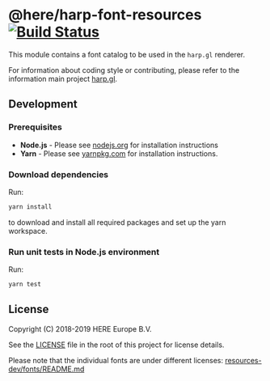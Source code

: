 # @here/harp-font-resources [![Build Status](https://travis-ci.com/heremaps/harp-font-resources.svg?branch=master)](https://travis-ci.com/heremaps/harp-font-resources)

This module contains a font catalog to be used in the `harp.gl` renderer.

For information about coding style or contributing, please refer to the information main project [harp.gl](https://github.com/heremaps/harp.gl).

## Development

### Prerequisites

* __Node.js__ - Please see [nodejs.org](https://nodejs.org/) for installation instructions
* __Yarn__ -  Please see [yarnpkg.com](https://yarnpkg.com/en/) for installation instructions.

### Download dependencies

Run:

```sh
yarn install
```

to download and install all required packages and set up the yarn workspace.

### Run unit tests in Node.js environment

Run:

```sh
yarn test
```

## License

Copyright (C) 2018-2019 HERE Europe B.V.

See the [LICENSE](./LICENSE) file in the root of this project for license details.

Please note that the individual fonts are under different licenses: [resources-dev/fonts/README.md](resources-dev/fonts/README.md)
